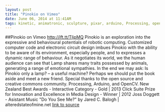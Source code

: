 ```yaml
---
layout: post
title: "Pinokio on Vimeo"
date: June 06, 2014 at 11:41AM
tags: kinetic, animatronic, sculpture, pixar, arduino, Processing, openCV
---
```

##Pinokio on Vimeo
http://ift.tt/TljpMQ
Pinokio is an exploration into the expressive and behavioural potentials of robotic computing. Customized computer code and electronic circuit design imbues Pinokio with the ability to be aware of its environment, especially people, and to expresses a dynamic range of behaviour. As it negotiates its world, we the human audience can see that Lamp shares many traits possessed by animals, generating a range of emotional sympathies. In the end we may ask: Is Pinokio only a lamp? – a useful machine? Perhaps we should put the book aside and meet a new friend.
Special thanks to the open source and creative commons community.
Processing, Arduino, and OpenCV.
New Zealand Best Awards - Interactive Category - Gold | 2013
Click Suite Prize for Innovation and Excellence in Media Design - Winner | 2012
Joss Doggett - Asistant
Music &quot;Do You See Me?&quot; by Jared C. Balogh | alteredstateofmine.net
[link to source](http://ift.tt/XZRjSO) 
